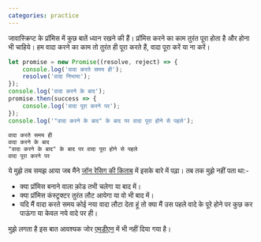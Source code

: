 ```yaml
---
categories: practice
---
```


जावास्क्रिप्ट के प्रॉमिस में कुछ बातें ध्यान रखने की हैं। प्रॉमिस करने का काम तुरंत पूरा होता है और होना भी चाहिये। हम वादा करने का काम तो तुरंत ही पूरा करते हैं, वादा पूरा करें या ना करें।
```javascript
let promise = new Promise((resolve, reject) => {
	console.log('वादा करते समय ही');
	resolve('वादा निभाया');
});
console.log('वादा करने के बाद');
promise.then(success => {
	console.log('वादा पूरा करने पर');
});
console.log('"वादा करने के बाद" के बाद पर वादा पूरा होने से पहले');
```
```
वादा करते समय ही
वादा करने के बाद
"वादा करने के बाद" के बाद पर वादा पूरा होने से पहले
वादा पूरा करने पर
```

ये मुझे तब समझ आया जब मैंने [जॉन रेसिग की किताब](https://www.manning.com/books/secrets-of-the-javascript-ninja) में इसके बारे में पढ़ा। तब तक मुझे नहीं पता था:-
- क्या प्रॉमिस बनाने वाला को़ड तभी चलेगा या बाद में। 
- क्या प्रॉमिस कंस्ट्रक्टर तुरंत लौट आयेगा या वो भी बाद में। 
- यदि मैं वादा करते समय कोई नया वादा लौटा देता हूं तो क्या मैं उस पहले वादे के पूरे होने पर कुछ कर पाऊंगा या केवल नये वादे पर ही।

मुझे लगता है इस बात आवश्यक जोर [एमडीएन](https://developer.mozilla.org/en-US/docs/Web/JavaScript/Guide/Using_promises) में भी नहीं दिया गया है।
